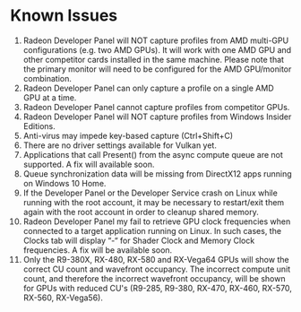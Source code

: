 # Known Issues

1)  Radeon Developer Panel will NOT capture profiles from AMD multi-GPU configurations (e.g. two AMD GPUs). 
    It will work with one AMD GPU and other competitor cards installed in the same machine. Please note that the primary monitor will need to be configured for the AMD GPU/monitor combination.
2)  Radeon Developer Panel can only capture a profile on a single AMD GPU at a time. 
3)  Radeon Developer Panel cannot capture profiles from competitor GPUs.
4)  Radeon Developer Panel will NOT capture profiles from Windows Insider Editions.
5)  Anti-virus may impede key-based capture (Ctrl+Shift+C)
6)  There are no driver settings available for Vulkan yet.
7)  Applications that call Present() from the async compute queue are not supported. A fix will available soon.
8)  Queue synchronization data will be missing from DirectX12 apps running on Windows 10 Home.
9)  If the Developer Panel or the Developer Service crash on Linux while running with the root account, it may be necessary to restart/exit them again with the root account in order to cleanup shared memory.
10)  Radeon Developer Panel my fail to retrieve GPU clock frequencies when connected to a target application running on Linux. In such cases, the Clocks tab will display “-“ for Shader Clock and Memory Clock frequencies. A fix will be available soon.
11) Only the R9-380X, RX-480, RX-580 and RX-Vega64 GPUs will show the correct CU count and wavefront occupancy. The incorrect compute unit count, and therefore the incorrect wavefront occupancy, will be shown for GPUs with reduced CU's (R9-285, R9-380, RX-470, RX-460, RX-570, RX-560, RX-Vega56). 
